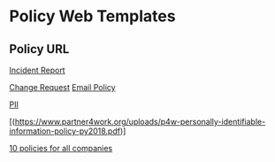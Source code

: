 # Policy Web Templates

## Policy URL

[Incident Report](https://eforms.com/download/2022/04/Cybersecurity-Incident-Report.docx)

[Change Request](https://projecttemplates.guru/templates/simple-change-request-form/)
[Email Policy](https://www.alci.ie/fs/doc/Sample%20email%20Policy.doc)

[PII](<https://www.shrm.org/resourcesandtools/tools-and-samples/policies/pages/personalidentityinformation(pii).aspx>)

[(https://www.partner4work.org/uploads/p4w-personally-identifiable-information-policy-py2018.pdf)]

[10 policies for all companies](https://www.linkedin.com/pulse/10-policies-procedures-every-business-should-have-kristine-daw/)
